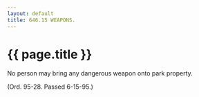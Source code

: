 ```yaml
---
layout: default 
title: 646.15 WEAPONS.
---
```


{{ page.title }}
================

No person may bring any dangerous weapon onto park property.

(Ord. 95-28. Passed 6-15-95.)
